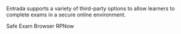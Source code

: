 Entrada supports a variety of third-party options to allow learners to complete exams in a secure online environment.

Safe Exam Browser
RPNow
